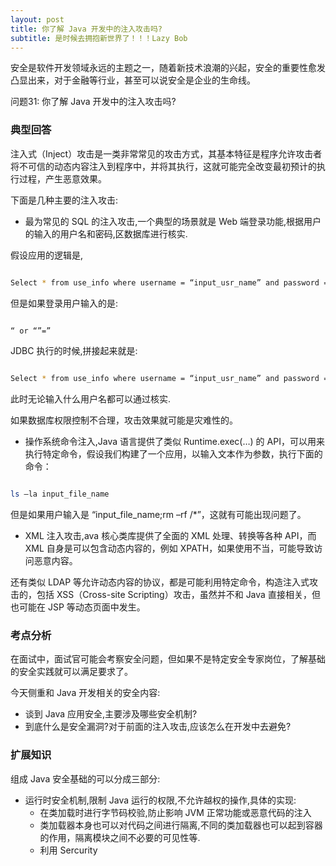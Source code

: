 ```yaml
---
layout: post
title: 你了解 Java 开发中的注入攻击吗?
subtitle: 是时候去拥抱新世界了！！！Lazy Bob
---
```

安全是软件开发领域永远的主题之一，随着新技术浪潮的兴起，安全的重要性愈发凸显出来，对于金融等行业，甚至可以说安全是企业的生命线。

问题31: 你了解 Java 开发中的注入攻击吗?

### 典型回答

注入式（Inject）攻击是一类非常常见的攻击方式，其基本特征是程序允许攻击者将不可信的动态内容注入到程序中，并将其执行，这就可能完全改变最初预计的执行过程，产生恶意效果。

下面是几种主要的注入攻击:

* 最为常见的 SQL 的注入攻击,一个典型的场景就是 Web 端登录功能,根据用户的输入的用户名和密码,区数据库进行核实.

假设应用的逻辑是,
~~~ bash

Select * from use_info where username = “input_usr_name” and password = “input_pwd”
~~~

但是如果登录用户输入的是:
~~~ bash

“ or “”=”
~~~

JDBC 执行的时候,拼接起来就是:

~~~ bash

Select * from use_info where username = “input_usr_name” and password = “” or “” = “”
~~~

此时无论输入什么用户名都可以通过核实.

如果数据库权限控制不合理，攻击效果就可能是灾难性的。

* 操作系统命令注入,Java 语言提供了类似 Runtime.exec(…) 的 API，可以用来执行特定命令，假设我们构建了一个应用，以输入文本作为参数，执行下面的命令：

~~~ 　bash

ls –la input_file_name

~~~

但是如果用户输入是 “input_file_name;rm –rf /*”，这就有可能出现问题了。

* XML 注入攻击,ava 核心类库提供了全面的 XML 处理、转换等各种 API，而 XML 自身是可以包含动态内容的，例如 XPATH，如果使用不当，可能导致访问恶意内容。

还有类似 LDAP 等允许动态内容的协议，都是可能利用特定命令，构造注入式攻击的，包括 XSS（Cross-site Scripting）攻击，虽然并不和 Java 直接相关，但也可能在 JSP 等动态页面中发生。

### 考点分析

在面试中，面试官可能会考察安全问题，但如果不是特定安全专家岗位，了解基础的安全实践就可以满足要求了。

今天侧重和 Java 开发相关的安全内容:
* 谈到 Java 应用安全,主要涉及哪些安全机制?
* 到底什么是安全漏洞?对于前面的注入攻击,应该怎么在开发中去避免?

### 扩展知识

组成 Java 安全基础的可以分成三部分:
* 运行时安全机制,限制 Java 运行的权限,不允许越权的操作,具体的实现:
   * 在类加载时进行字节码校验,防止影响 JVM 正常功能或恶意代码的注入
   * 类加载器本身也可以对代码之间进行隔离,不同的类加载器也可以起到容器的作用，隔离模块之间不必要的可见性等.
   * 利用 Sercurity